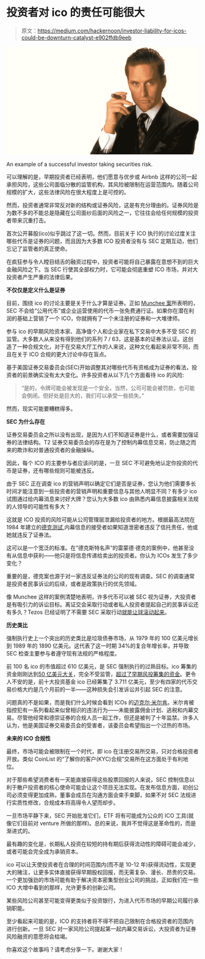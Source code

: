 # 投资者对 ico 的责任可能很大

> 原文：<https://medium.com/hackernoon/investor-liability-for-icos-could-be-downturn-catalyst-e902ffdb9eeb>

![](img/a341d1ee477422306f59914933aa4ad5.png)

An example of a successful investor taking securities risk.

可以理解的是，早期投资者已经表明，他们愿意与优步或 Airbnb 这样的公司一起承担风险，这些公司面临分散的监管机构，其风险被限制在运营范围内。随着公司规模的扩大，这些法律风险在很大程度上是可控的。

然而，投资者通常非常反对新的结构或证券风险，这是有充分理由的。证券风险是为数不多的不能总是隐藏在公司面纱后面的风险之一，它往往会给任何规模的投资者带来沉重打击。

首次公开募股(ico)似乎跳过了这一切。然而，目前关于 ICO 执行的讨论过度关注哪些代币是证券的问题，而且因为大多数 ICO 投资者没有与 SEC 定期互动，他们忘记了监管者的真正使命。

在疯狂参与令人瞠目结舌的融资过程中，投资者可能将自己暴露在意想不到的巨大金融风险之下。当 SEC 行使其全部权力时，它可能会彻底重塑 ICO 市场，并对大投资者产生严重的法律后果。

**不仅仅是定义什么是证券**

目前，围绕 ico 的讨论主要是关于什么才算是证券。正如 [Munchee 案](https://news.crunchbase.com/news/sec-looms-ico-falls-afoul-securities-rules/?utm_source=cb_weekend&utm_medium=email&utm_campaign=20171216&utm_content=hero&utm_term=link_ICOsmackdown)所表明的，SEC 不会给“公用代币”或企业运营使用的代币一张免费通行证。如果你在潜在利润的基础上营销了一个 ICO，你就拥有了一个未注册的证券和一大堆律师。

参与 ico 的早期风险资本家、高净值个人和企业家在私下交易中大多不受 SEC 的监管。大多数人从来没有得到他们的系列 7 / 63，这是基本的证券法认证。这创造了一种合规文化，对于在交易大厅工作的人来说，这种文化看起来非常不同，而且在关于 ICO 合规的更大讨论中存在盲点。

基于美国证券交易委员会(SEC)开始调整其对哪些代币有资格成为证券的看法，投资者的前景确实没有太大变化。许多投资者从以下几个方面看待 ico 的风险:

> “是的，令牌可能会被发现是一个安全。当然，公司可能会被罚款，也可能会倒闭。但好处是巨大的，我们可以承受一些损失。”

然而，现实可能要糟糕得多。

**SEC 为什么存在**

证券交易委员会之所以没有出现，是因为人们不知道证券是什么，或者需要加强证券的法律结构。T2 证券交易委员会的存在是为了控制内幕信息交易，防止随之而来的欺诈和对普通投资者的金融操纵。

因此，每个 ICO 的主要参与者应该问的是，一旦 SEC 不可避免地认定你投资的代币是证券，还有哪些规则可能被违反。

由于 SEC 正在调查 ico 的营销声明以确定它们是否是证券，您认为他们需要多长时间才能注意到一些投资者的营销声明和重要信息与其他人明显不同？有多少 ico 试图通过给内幕消息来讨好大牌？您认为大多数 ico 由熟悉内幕信息披露相关法规的人领导的可能性有多大？

这就是 ICO 投资的风险可能从公司管理层泄漏给投资者的地方。根据最高法院在 1984 年建立的[德克测试](https://wp.nyu.edu/compliance_enforcement/2017/09/01/u-s-v-martoma-the-end-of-the-newman-personal-benefit-test/),内幕信息的接受者如果知道泄密者违反了信托责任，他或她就违反了证券法。

这可以是一个宽泛的标准。在“德克斯特名声”的雷蒙德·德克的案例中，他甚至没有从信息中获利——他只是将信息传递给卖出的投资者。你认为 ICOs 发生了多少变化？

重要的是，德克案也源于对一家违反证券法的公司的现有调查。SEC 的调查通常是投资者民事诉讼的后续，或者是政策执行的优先领域。

像 Munchee 这样的案例清楚地表明，许多代币可以被 SEC 视为证券，大投资者是有吸引力的诉讼目标。离证交会采取行动或者私人投资者提起自己的民事诉讼还有多久？Tezos 已经证明了不需要 SEC 采取行动[就能让球滚动起来](https://www.swissinfo.ch/eng/fourth-class-action_lawsuit-seeks-freezing-of-tezos-foundation-assets/43757494)。

**历史类比**

强制执行史上一个突出的历史类比是垃圾债券市场，从 1979 年的 100 亿美元增长到 1989 年的 1890 亿美元。这代表了这一时期 34%的复合年增长率，并导致 SEC 检查主要参与者遵守现有法规的严格程度。

前 100 名 ico 的市值超过 610 亿美元，是 SEC 强制执行的过熟目标。ico 筹集的资金刚刚达到[50 亿美元大关](/icobox-io/weekly-cryptocurrency-and-ico-market-analysis-december-4-10-2017-9b9470a6ef8e)，完全不受监管，[超过了早期风投筹集的资金](https://www.cnbc.com/2017/08/09/initial-coin-offerings-surpass-early-stage-venture-capital-funding.html)。更令人不安的是，前十大投资基金 ico 已经筹集了 3.711 亿美元，至少有四家的代币交易价格大约是几个月前的一半——这种损失会引发诉讼并引起 SEC 的注意。

问题真的不是如果，而是我们什么时候会看到 ICOs 的[迈克尔·米尔肯](https://en.wikipedia.org/wiki/Michael_Milken)。米尔肯被指控犯有一系列看起来似曾相识的违法行为——未能披露佣金计划、逃税和内幕交易。尽管他经常和德崇证券的合规人员一起工作，但还是被判了十年监禁。许多人认为，他是美国证券交易委员会的受害者，该委员会希望指出一个过热的市场。

**未来的 ICO 合规性**

最终，市场可能会被限制在一个时代，即 ico 在注册交易所交易，只对合格投资者开放。类似 CoinList 的“了解你的客户(KYC)合规”交易所在这方面处于有利地位。

对于那些希望消费者有一天能直接获得这些股票回报的人来说，SEC 控制信息以利于散户投资者的核心使命可能会让这个项目无法实现。在发布信息方面，初创公司必须变得更加成熟，董事会成员在沟通方面会束手束脚，如果不对 SEC 法规进行实质性修改，合规成本将高得令人望而却步。

一旦市场平静下来，SEC 开始批准它们，ETF 将有可能成为公众的 ICO 工具(就像它们目前对 venture 所做的那样)。总的来说，我并不觉得这是革命性的，而是渐进式的。

最有趣的变化是，长期私人投资在较短的持有期后获得流动性的障碍可能会减少，或者可能会完全成为承销资本。

ico 可以让天使投资者在合理的时间范围内(而不是 10-12 年)获得流动性，实现更大的赌注，让更多实体直接获得早期股权回报，而无需复杂、漫长、昂贵的交易。一个更加强劲的市场可能有助于解决资本密集型创业公司的挑战，正如我们在一些 ICO 大增中看到的那样，允许更多的创新公司。

某些风险公司甚至可能变得更类似于投资银行，为进入代币市场的早期公司履行承销职能。

至少看起来可能的是，ICO 的支持者将不得不把自己限制在合格投资者的范围内进行创新。一旦 SEC 对一家风险公司提起第一起内幕交易诉讼，大投资者为证券风险融资的意愿将会枯竭。

你喜欢这个故事吗？请考虑分享一下。谢谢大家！